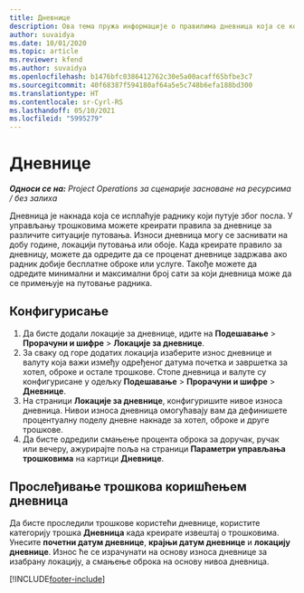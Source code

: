 ```yaml
---
title: Дневнице
description: Ова тема пружа информације о правилима дневница која се користе у управљању трошковима.
author: suvaidya
ms.date: 10/01/2020
ms.topic: article
ms.reviewer: kfend
ms.author: suvaidya
ms.openlocfilehash: b1476bfc0386412762c30e5a00acaff65bfbe3c7
ms.sourcegitcommit: 40f68387f594180af64a5e5c748b6efa188bd300
ms.translationtype: HT
ms.contentlocale: sr-Cyrl-RS
ms.lasthandoff: 05/10/2021
ms.locfileid: "5995279"
---
```

# <a name="per-diems"></a>Дневнице

_**Односи се на:** Project Operations за сценарије засноване на ресурсима / без залиха_


Дневница је накнада која се исплаћује раднику који путује због посла. У управљању трошковима можете креирати правила за дневнице за различите ситуације путовања. Износи дневница могу се заснивати на добу године, локацији путовања или обоје. Када креирате правило за дневницу, можете да одредите да се проценат дневнице задржава ако радник добије бесплатне оброке или услуге. Такође можете да одредите минимални и максимални број сати за који дневница може да се примењује на путовање радника.

## <a name="configuration"></a>Конфигурисање 

1. Да бисте додали локације за дневнице, идите на **Подешавање** > **Прорачуни и шифре** > **Локације за дневнице**.
2. За сваку од горе додатих локација изаберите износ дневнице и валуту која важи између одређеног датума почетка и завршетка за хотел, оброке и остале трошкове. Стопе дневница и валуте су конфигурисане у одељку **Подешавање** > **Прорачуни и шифре** > **Дневнице**.
3. На страници **Локације за дневнице**, конфигуришите нивое износа дневница. Нивои износа дневница омогућавају вам да дефинишете процентуалну поделу дневне накнаде за хотел, оброке и друге трошкове. 
4. Да бисте одредили смањење процента оброка за доручак, ручак или вечеру, ажурирајте поља на страници **Параметри управљања трошковима** на картици **Дневнице**. 
    
## <a name="submit-expenses-using-per-diem"></a>Прослеђивање трошкова коришћењем дневница
Да бисте проследили трошкове користећи дневнице, користите категорију трошка **Дневница** када креирате извештај о трошковима. Унесите **почетни датум дневнице**, **крајњи датум дневнице** и **локацију дневнице**. Износ ће се израчунати на основу износа дневнице за изабрану локацију, а смањење оброка на основу нивоа дневница.


[!INCLUDE[footer-include](../includes/footer-banner.md)]